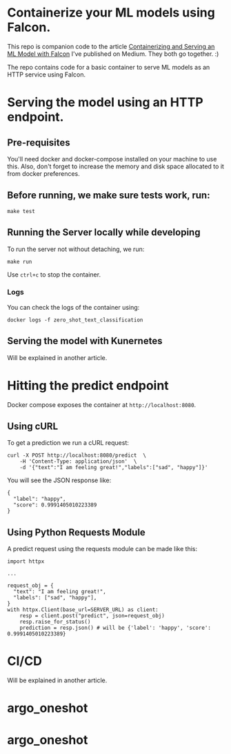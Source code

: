 # Containerize your ML models using Falcon.

This repo is companion code to the article [Containerizing and Serving an ML Model with Falcon](https://medium.com/@rparundekar/containerizing-and-serving-an-ml-model-with-falcon-21723133cde0) I've published on Medium. They both go together. :)

The repo contains code for a basic container to serve ML models as an HTTP service using Falcon.

# Serving the model using an HTTP endpoint.

## Pre-requisites

You'll need docker and docker-compose installed on your machine to use this. Also, don't forget to increase the memory and disk space allocated to it from docker preferences.

## Before running, we make sure tests work, run:

```
make test
```

## Running the Server locally while developing

To run the server not without detaching, we run:

```
make run
```

Use `ctrl+c` to stop the container.

### Logs

You can check the logs of the container using:

```
docker logs -f zero_shot_text_classification
```

## Serving the model with Kunernetes

Will be explained in another article.

# Hitting the predict endpoint

Docker compose exposes the container at `http://localhost:8080`.

## Using cURL

To get a prediction we run a cURL request:

```
curl -X POST http://localhost:8080/predict  \
    -H 'Content-Type: application/json'  \
    -d '{"text":"I am feeling great!","labels":["sad", "happy"]}'
```

You will see the JSON response like:

```
{
  "label": "happy",
  "score": 0.9991405010223389
}
```

## Using Python Requests Module

A predict request using the requests module can be made like this:

```
import httpx

...

request_obj = {
  "text": "I am feeling great!",
  "labels": ["sad", "happy"],
}
with httpx.Client(base_url=SERVER_URL) as client:
    resp = client.post("predict", json=request_obj)
    resp.raise_for_status()
    prediction = resp.json() # will be {'label': 'happy', 'score': 0.9991405010223389}

```

# CI/CD

Will be explained in another article.
# argo_oneshot
# argo_oneshot
